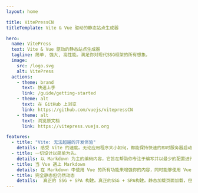 ```yaml
---
layout: home

title: VitePressCN
titleTemplate: Vite & Vue 驱动的静态站点生成器

hero:
  name: VitePress
  text: Vite & Vue 驱动的静态站点生成器
  tagline: 简单, 强大, 高性能。满足你对现代SSG框架的所有想象。
  image:
    src: /logo.svg
    alt: VitePress
  actions:
    - theme: brand
      text: 快速上手
      link: /guide/getting-started
    - theme: alt
      text: 在 GitHub 上浏览
      link: https://github.com/vuejs/vitepressCN
    - theme: alt
      text: 浏览原文档
      link: https://vitepress.vuejs.org

features:
  - title: "Vite: 无法超越的开发体验"
    details: 感受 Vite 的速度。无论应用程序大小如何，都能保持快速的即时服务器启动和闪电般快速的 HMR。
  - title: 一切设计以简单为先。
    details: 以 Markdown 为主的编码内容，它旨在帮助你专注于编写并以最少的配置进行部署。
  - title: 当 Vue 遇上 Markdown
    details: 在 Markdown 中使用 Vue 的所有功能来增强你的内容，同时能够使用 Vue 自定义你的站点。
  - title: 完全静态但仍然动态
    details:  真正的 SSG + SPA 构建。真正的SSG + SPA构建。静态加载页面加载，但页面依然可以用 100% 的交互性吸引用户。
---
```

